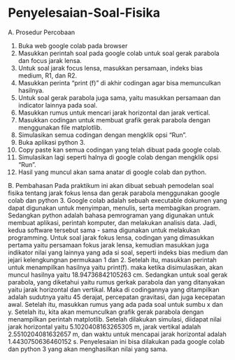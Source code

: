 # Penyelesaian-Soal-Fisika
A. Prosedur Percobaan
1.  Buka web google colab pada browser
2.  Masukkan perintah soal pada google colab untuk soal gerak parabola dan focus jarak lensa.    
3.  Untuk soal jarak focus lensa, masukkan persamaan, indeks bias medium, R1, dan R2.
4.  Masukkan perinta “print (f)”  di akhir codingan agar bisa memunculkan hasilnya.
5.  Untuk soal gerak parabola juga sama, yaitu masukkan persamaan dan indicator lainnya pada soal.
6.  Masukkan rumus untuk mencari jarak horizontal dan jarak vertical.
7.  Masukkan codingan untuk membuat grafik gerak parabola dengan menggunakan file matplotlib.
8.  Simulasikan semua codingan dengan mengklik opsi “Run”.
9.  Buka aplikasi python 3.
10. Copy paste kan semua codingan yang telah dibuat pada google colab.
11. Simulasikan lagi seperti halnya di google colab dengan mengklik opsi “Run”. 
12. Hasil yang muncul akan sama anatar di google colab dan python. 

B. Pembahasan
      Pada praktikum ini akan dibuat sebuah pemodelan soal fisika tentang jarak fokus lensa dan gerak parabola menggunakan google colab dan python 3. Google colab adalah sebuah executable dokumen yang dapat digunakan untuk menyimpan, menulis, serta membagikan program. Sedangkan python adalah bahasa pemrograman yang digunakan untuk membuat aplikasi, perintah komputer, dan melakukan analisis data. Jadi, kedua software tersebut sama - sama digunakan untuk melakukan programming.
       Untuk soal jarak fokus lensa, codingan yang dimasukkan pertama yaitu persamaan fokus jarak lensa, kemudian masukkan juga indikator nilai yang lainnya yang ada si soal, seperti indeks bias medium dan jejari kelengkungnan permukaan 1 dan 2. Setelah itu, masukkan perintah untuk menampilkan hasilnya yaitu print(f). maka ketika disimulasikan, akan muncul hasilnya yaitu 18.94736842105263 cm. Sedangkan untuk soal gerak parabola, yang diketahui yaitu rumus gerkak parabola dan yang ditanyakan yaitu jarak horizontal dan vertikal. Maka di codingannya yang ditampilkan adalah sudutnya yaitu 45 derajat, percepatan gravitasi, dan juga kecepatan awal. Setelah itu, masukkan rumus yang ada pada soal untuk sumbu x dan y. Setelah itu, kita akan memunculkan grafik gerak parabola dengan menampilkan perintah matplotlib. Setelah dilakukan simulasi, diidapat nilai jarak horizontal yaitu 5.1020408163265305 m, jarak vertikal adalah 2.5510204081632657 m, dan waktu untuk mencapai jarak horizontal adalah 1.4430750636460152 s. Penyelesaian ini bisa dilakukan pada google colab dan python 3 yang akan menghasilkan nilai yang sama.
       

